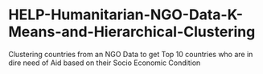 # HELP-Humanitarian-NGO-Data-K-Means-and-Hierarchical-Clustering
Clustering countries from an NGO Data to get Top 10 countries who are in dire need of Aid based on their Socio Economic Condition
